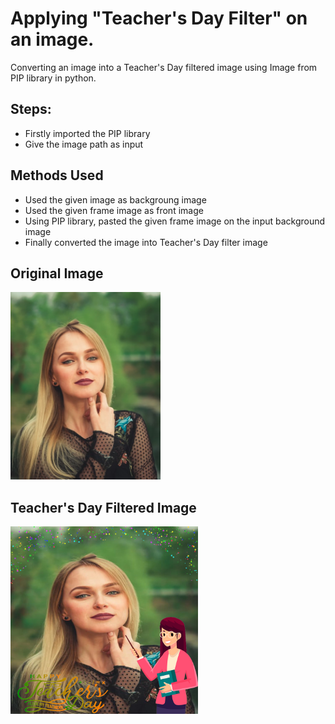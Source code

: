 # Applying "Teacher's Day Filter" on an image.

Converting an image into a Teacher's Day filtered image using Image from PIP library in python.

## Steps:
* Firstly imported the PIP library 
* Give the image path as input

## Methods Used
* Used the given image as backgroung image
* Used the given frame image as front image
* Using PIP library, pasted the given frame image on the input background image 
* Finally converted the image into Teacher's Day filter image


## Original Image
<img src="Images/Image.jpg" height="300px">

## Teacher's Day Filtered Image
<img src="Images/Teacher's Day Filtered Image.png" height="300px">
